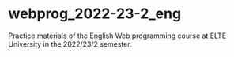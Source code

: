 # webprog_2022-23-2_eng
Practice materials of the English Web programming course at ELTE University in the 2022/23/2 semester.
